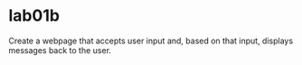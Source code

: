 # lab01b
Create a webpage that accepts user input and, based on that input, displays messages back to the user.
